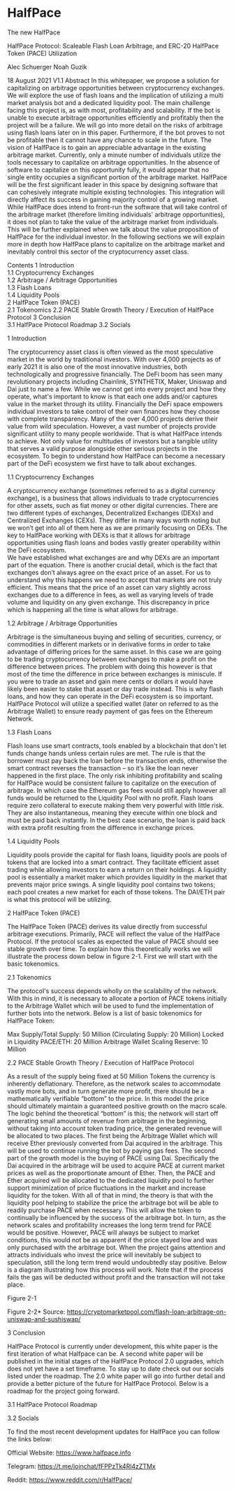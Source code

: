 # HalfPace
The new HalfPace

HalfPace Protocol: Scaleable Flash Loan Arbitrage, and ERC-20 HalfPace Token
(PACE) Utilization

Alec Schuerger	Noah Guzik

18 August 2021
V1.1
Abstract
In this whitepaper, we propose a solution for capitalizing on arbitrage opportunities between cryptocurrency exchanges. We will explore the use of flash loans and the implication of utilizing a multi market analysis bot and a dedicated liquidity pool. The main challenge facing this project is, as with most, profitability and scalability. If the bot is unable to execute arbitrage opportunities efficiently and profitably then the project will be a failure. We will go into more detail on the risks of arbitrage using flash loans later on in this paper. Furthermore, if the bot proves to not be profitable then it cannot have any chance to scale in the future. 
The vision of HalfPace is to gain an appreciable advantage in the existing arbitrage market. Currently, only a minute number of individuals utilize the tools necessary to capitalize on arbitrage opportunities. In the absence of software to capitalize on this opportunity fully, it would appear that no single entity occupies a significant portion of the arbitrage market. HalfPace will be the first significant leader in this space by designing software that can cohesively integrate multiple existing technologies. This integration will directly affect its success in gaining majority control of a growing market. 
While HalfPace does intend to front-run the software that will take control of the arbitrage market (therefore limiting individuals' arbitrage opportunities), it does not plan to take the value of the arbitrage market from individuals. This will be further explained when we talk about the value proposition of HalfPace for the individual investor.  In the following sections we will explain more in depth how HalfPace plans to capitalize on the arbitrage market and inevitably control this sector of the cryptocurrency asset class.


Contents
1	Introduction                      
1.1	Cryptocurrency Exchanges 						     
1.2 	Arbitrage / Arbitrage Opportunities					     
1.3 	Flash Loans                                                                                
1.4	Liquidity Pools                                                                            
2	HalfPace Token (PACE)		                                                    
2.1	Tokenomics
	2.2	PACE Stable Growth Theory / Execution of HalfPace Protocol
3	Conclusion                                                                         
	3.1	HalfPace Protocol Roadmap 
	3.2	Socials

1	Introduction

The cryptocurrency asset class is often viewed as the most speculative market in the world by traditional investors. With over 4,000 projects as of early 2021 it is also one of the most innovative industries, both technologically and progressive financially. The DeFi boom has seen many revolutionary projects including Chainlink, SYNTHETIX, Maker, Uniswap and Dai just to name a few. While we cannot get into every project and how they operate, what's important to know is that each one adds and/or captures value in the market through its utility. Financially the DeFi space empowers individual investors to take control of their own finances how they choose with complete transparency. Many of the over 4,000 projects derive their value from wild speculation. However, a vast number of projects provide significant utility to many people worldwide. That is what HalfPace intends to achieve. Not only value for multitudes of investors but a tangible utility that serves a valid purpose alongside other serious projects in the ecosystem. To begin to understand how HalfPace can become a necessary part of the DeFi ecosystem we first have to talk about exchanges.

1.1	Cryptocurrency Exchanges

A cryptocurrency exchange (sometimes referred to as a digital currency exchange), is a business that allows individuals to trade cryptocurrencies for other assets, such as fiat money or other digital currencies. There are two different types of exchanges, Decentralized Exchanges (DEXs) and Centralized Exchanges (CEXs). They differ in many ways worth noting but we won’t get into all of them here as we are primarily focusing on DEXs. The key to HalfPace working with DEXs is that it allows for arbitrage opportunities using flash loans and bodes vastly greater operability within the DeFi ecosystem.  
	We have established what exchanges are and why DEXs are an important part of the equation. There is another crucial detail, which is the fact that exchanges don’t always agree on the exact price of an asset. For us to understand why this happens we need to accept that markets are not truly efficient. This means that the price of an asset can vary slightly across exchanges due to a difference in fees, as well as varying levels of trade volume and liquidity on any given exchange. This discrepancy in price which is happening all the time is what allows for arbitrage.

1.2	Arbitrage / Arbitrage Opportunities

Arbitrage is the simultaneous buying and selling of securities, currency, or commodities in different markets or in derivative forms in order to take advantage of differing prices for the same asset. In this case we are going to be trading cryptocurrency between exchanges to make a profit on the difference between prices. The problem with doing this however is that most of the time the difference in price between exchanges is miniscule. If you were to trade an asset and gain mere cents or dollars it would have likely been easier to stake that asset or day trade instead. This is why flash loans, and how they can operate in the DeFi ecosystem is so important. 
	HalfPace Protocol will utilize a specified wallet (later on referred to as the Arbitrage Wallet) to ensure ready payment of gas fees on the Ethereum Network. 

1.3 Flash Loans

Flash loans use smart contracts, tools enabled by a blockchain that don't let funds change hands unless certain rules are met. The rule is that the borrower must pay back the loan before the transaction ends, otherwise the smart contract reverses the transaction – so it’s like the loan never happened in the first place. The only risk inhibiting profitability and scaling for HalfPace would be consistent failure to capitalize on the execution of arbitrage. In which case the Ethereum gas fees would still apply however all funds would be returned to the Liquidity Pool with no profit. Flash loans require zero collateral to execute making them very powerful with little risk. They are also instantaneous, meaning they execute within one block and must be paid back instantly. In the best case scenario, the loan is paid back with extra profit resulting from the difference in exchange prices.

1.4	Liquidity Pools

Liquidity pools provide the capital for flash loans, liquidity pools are pools of tokens that are locked into a smart contract. They facilitate efficient asset trading while allowing investors to earn a return on their holdings. A liquidity pool is essentially a market maker which provides liquidity in the market that prevents major price swings. A single liquidity pool contains two tokens; each pool creates a new market for each of those tokens. The DAI/ETH pair is what this protocol will be utilizing.

2	HalfPace Token (PACE)

The HalfPace Token (PACE) derives its value directly from successful arbitrage executions. Primarily, PACE will reflect the value of the HalfPace Protocol. If the protocol scales as expected the value of PACE should see stable growth over time. To explain how this theoretically works we will illustrate the process down below in figure 2-1. First we will start with the basic tokenomics.

2.1	Tokenomics

The protocol's success depends wholly on the scalability of the network. With this in mind, it is necessary to allocate a portion of PACE tokens initially to the Arbitrage Wallet which will be used to fund the implementation of further bots into the network. Below is a list of basic tokenomics for HalfPace Token:

Max Supply/Total Supply: 50 Million (Circulating Supply: 20 Million) 
Locked in Liquidity PACE/ETH: 20 Million 
Arbitrage Wallet Scaling Reserve: 10 Million

2.2	PACE Stable Growth Theory / Execution of HalfPace Protocol

As a result of the supply being fixed at 50 Million Tokens the currency is inherently deflationary. Therefore, as the network scales to accommodate vastly more bots, and in turn generate more profit, there should be a mathematically verifiable “bottom” to the price. In this model the price should ultimately maintain a guaranteed positive growth on the macro scale. The logic behind the theoretical “bottom” is this; the network will start off generating small amounts of revenue from arbitrage in the beginning, without taking into account token trading price, the generated revenue will be allocated to two places. The first being the Arbitrage Wallet which will receive Ether previously converted from Dai acquired in the arbitrage. This will be used to continue running the bot by paying gas fees. The second part of the growth model is the buying of PACE using Dai. Specifically the Dai acquired in the arbitrage will be used to acquire PACE at current market prices as well as the proportionate amount of Ether. Then, the PACE and Ether acquired will be allocated to the dedicated liquidity pool to further support minimization of price fluctuations in the market and increase liquidity for the token.
	With all of that in mind, the theory is that with the liquidity pool helping to stabilize the price the arbitrage bot will be able to readily purchase PACE when necessary. This will allow the token to continually be influenced by the success of the arbitrage bot. In turn, as the network scales and profitability increases the long term trend for PACE would be positive. However, PACE will always be subject to market conditions, this would not be as apparent if the price stayed low and was only purchased with the arbitrage bot. When the project gains attention and attracts individuals who invest the price will inevitably be subject to speculation, still the long term trend would undoubtedly stay positive. Below is a diagram illustrating how this process will work. Note that if the process fails the gas will be deducted without profit and the transaction will not take place.


Figure 2-1


Figure 2-2*
Source: https://cryptomarketpool.com/flash-loan-arbitrage-on-uniswap-and-sushiswap/

3	Conclusion

HalfPace Protocol is currently under development, this white paper is the first iteration of what Halfpace can be. A second white paper will be published in the initial stages of the HalfPace Protocol 2.0 upgrades, which does not yet have a set timeframe. To stay up to date check out our socials listed under the roadmap. The 2.0 white paper will go into further detail and provide a better picture of the future for HalfPace Protocol. Below is a roadmap for the project going forward.

3.1 HalfPace Protocol Roadmap


3.2	Socials

To find the most recent development updates for HalfPace you can follow the links below:

Official Website: https://www.halfpace.info 

Telegram: https://t.me/joinchat/fFPPzTk4Rl4zZTMx 

Reddit: https://www.reddit.com/r/HalfPace/ 

